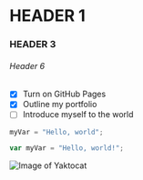 # HEADER 1
### HEADER 3
###### Header 6

- [X] Turn on GitHub Pages
- [X] Outline my portfolio
- [ ] Introduce myself to the world

``` python
myVar = "Hello, world";
```

``` javascript
var myVar = "Hello, world!";
```

![Image of Yaktocat](https://octodex.github.com/images/yaktocat.png)
